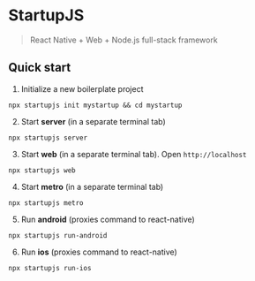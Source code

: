 # StartupJS

> React Native + Web + Node.js full-stack framework

## Quick start

1. Initialize a new boilerplate project

```
npx startupjs init mystartup && cd mystartup
```

2. Start **server** (in a separate terminal tab)

```
npx startupjs server
```

3. Start **web** (in a separate terminal tab). Open `http://localhost`

```
npx startupjs web
```

4. Start **metro** (in a separate terminal tab)

```
npx startupjs metro
```

5. Run **android** (proxies command to react-native)

```
npx startupjs run-android
```

6. Run **ios** (proxies command to react-native)

```
npx startupjs run-ios
```
